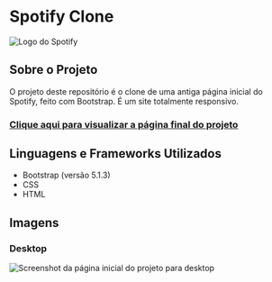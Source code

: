 # Spotify Clone

![Logo do Spotify](https://logodownload.org/wp-content/uploads/2016/09/Spotify-logo.png)

## Sobre o Projeto

O projeto deste repositório é o clone de uma antiga página inicial do Spotify, feito com Bootstrap. É um site totalmente responsivo.

### [Clique aqui para visualizar a página final do projeto](https://thenextbunny.github.io/spotify/)

## Linguagens e Frameworks Utilizados

- Bootstrap (versão 5.1.3)
- CSS
- HTML

## Imagens

### Desktop

![Screenshot da página inicial do projeto para desktop](https://user-images.githubusercontent.com/99208505/161834043-76053d01-cd80-4bd1-971b-2363d53e08e1.png)
